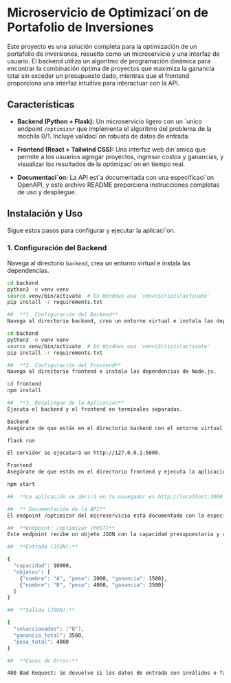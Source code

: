 # Microservicio de Optimizaci´on de Portafolio de Inversiones

Este proyecto es una solución completa para la optimización de un portafolio de inversiones, resuelto como un microservicio y una interfaz de usuario. El backend utiliza un algoritmo de programación dinámica para encontrar la combinación óptima de proyectos que maximiza la ganancia total sin exceder un presupuesto dado, mientras que el frontend proporciona una interfaz intuitiva para interactuar con la API.

##  **Características**

* **Backend (Python + Flask):** Un microservicio ligero con un ´unico endpoint `/optimizar` que implementa el algoritmo del problema de la mochila 0/1. Incluye validaci´on robusta de datos de entrada.

* **Frontend (React + Tailwind CSS):** Una interfaz web din´amica que permite a los usuarios agregar proyectos, ingresar costos y ganancias, y visualizar los resultados de la optimizaci´on en tiempo real.

* **Documentaci´on:** La API est´a documentada con una especificaci´on OpenAPI, y este archivo README proporciona instrucciones completas de uso y despliegue.

##  **Instalación y Uso**

Sigue estos pasos para configurar y ejecutar la aplicaci´on.

### **1. Configuración del Backend**

Navega al directorio `backend`, crea un entorno virtual e instala las dependencias.

```sh
cd backend
python3 -m venv venv
source venv/bin/activate  # En Windows usa `venv\Scripts\activate`
pip install -r requirements.txt

##  **1. Configuración del Backend**
Navega al directorio backend, crea un entorno virtual e instala las dependencias.

cd backend
python3 -m venv venv
source venv/bin/activate  # En Windows usa `venv\Scripts\activate`
pip install -r requirements.txt

##  **2. Configuración del Frontend**
Navega al directorio frontend e instala las dependencias de Node.js.

cd frontend
npm install

##  **3. Despliegue de la Aplicación**
Ejecuta el backend y el frontend en terminales separadas.

Backend
Asegúrate de que estás en el directorio backend con el entorno virtual activado y ejecuta el servidor.

flask run

El servidor se ejecutará en http://127.0.0.1:5000.

Frontend
Asegúrate de que estás en el directorio frontend y ejecuta la aplicación de React.

npm start

##  **La aplicación se abrirá en tu navegador en http://localhost:3000.**

##  ** Documentación de la API**
El endpoint /optimizar del microservicio está documentado con la especificación OpenAPI, que se puede encontrar en el archivo docs/openapi.yaml.

##  **Endpoint: /optimizar (POST)**
Este endpoint recibe un objeto JSON con la capacidad presupuestaria y una lista de proyectos, y devuelve la combinación óptima.

##  **Entrada (JSON):**

{
  "capacidad": 10000,
  "objetos": [
    {"nombre": "A", "peso": 2000, "ganancia": 1500},
    {"nombre": "B", "peso": 4000, "ganancia": 3500}
  ]
}

##  **Salida (JSON):**

{
  "seleccionados": ["B"],
  "ganancia_total": 3500,
  "peso_total": 4000
}

##  **Casos de Error:**

400 Bad Request: Se devuelve si los datos de entrada son inválidos o faltan.
